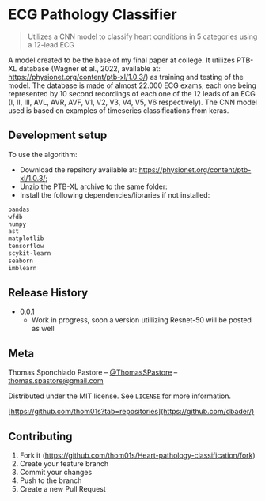 # ECG Pathology Classifier
> Utilizes a CNN model to classify heart conditions in 5 categories using a 12-lead ECG

A model created to be the base of my final paper at college. It utilizes PTB-XL database (Wagner et al., 2022, available at: https://physionet.org/content/ptb-xl/1.0.3/) as training and testing of the model.
The database is made of almost 22.000 ECG exams, each one being represented by 10 second recordings of each one of the 12 leads of an ECG (I, II, III, AVL, AVR, AVF, V1, V2, V3, V4, V5, V6 respectively).
The CNN model used is based on examples of timeseries classifications from keras.

## Development setup

To use the algorithm:
- Download the repsitory available at: https://physionet.org/content/ptb-xl/1.0.3/;
- Unzip the PTB-XL archive to the same folder:
- Install the following dependencies/libraries if not installed:

```sh
pandas
wfdb
numpy
ast
matplotlib
tensorflow
scykit-learn
seaborn
imblearn
```

## Release History

* 0.0.1
    * Work in progress, soon a version utillizing Resnet-50 will be posted as well

## Meta

Thomas Sponchiado Pastore – [@ThomasSPastore](https://twitter.com/dbader_org) – thomas.spastore@gmail.com

Distributed under the MIT license. See ``LICENSE`` for more information.

[https://github.com/thom01s?tab=repositories](https://github.com/dbader/)

## Contributing

1. Fork it (<https://github.com/thom01s/Heart-pathology-classification/fork>)
2. Create your feature branch
3. Commit your changes
4. Push to the branch
5. Create a new Pull Request

<!-- Markdown link & img dfn's -->
[npm-image]: https://img.shields.io/npm/v/datadog-metrics.svg?style=flat-square
[npm-url]: https://npmjs.org/package/datadog-metrics
[npm-downloads]: https://img.shields.io/npm/dm/datadog-metrics.svg?style=flat-square
[travis-image]: https://img.shields.io/travis/dbader/node-datadog-metrics/master.svg?style=flat-square
[travis-url]: https://travis-ci.org/dbader/node-datadog-metrics
[wiki]: https://github.com/yourname/yourproject/wiki
